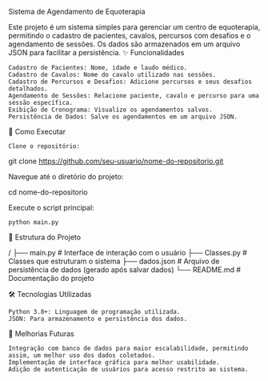 Sistema de Agendamento de Equoterapia

Este projeto é um sistema simples para gerenciar um centro de equoterapia, permitindo o cadastro de pacientes, cavalos, percursos com desafios e o agendamento de sessões. Os dados são armazenados em um arquivo JSON para facilitar a persistência.
✨ Funcionalidades

    Cadastro de Pacientes: Nome, idade e laudo médico.
    Cadastro de Cavalos: Nome do cavalo utilizado nas sessões.
    Cadastro de Percursos e Desafios: Adicione percursos e seus desafios detalhados.
    Agendamento de Sessões: Relacione paciente, cavalo e percurso para uma sessão específica.
    Exibição de Cronograma: Visualize os agendamentos salvos.
    Persistência de Dados: Salve os agendamentos em um arquivo JSON.

🚀 Como Executar

    Clone o repositório:

git clone https://github.com/seu-usuario/nome-do-repositorio.git

Navegue até o diretório do projeto:

cd nome-do-repositorio

Execute o script principal:

    python main.py

📂 Estrutura do Projeto

/
├── main.py                 # Interface de interação com o usuário
├── Classes.py              # Classes que estruturam o sistema
├── dados.json              # Arquivo de persistência de dados (gerado após salvar dados)
└── README.md               # Documentação do projeto

🛠️ Tecnologias Utilizadas

    Python 3.8+: Linguagem de programação utilizada.
    JSON: Para armazenamento e persistência dos dados.

🎯 Melhorias Futuras

    Integração com banco de dados para maior escalabilidade, permitindo assim, um melhor uso dos dados coletados.
    Implementação de interface gráfica para melhor usabilidade.
    Adição de autenticação de usuários para acesso restrito ao sistema.
    

